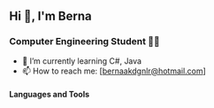 ## Hi 👋, I'm Berna

### Computer Engineering Student :woman_technologist:

* 🌱 I’m currently learning C#, Java
* 📫 How to reach me: [bernaakdgnlr@hotmail.com] 

#### Languages and Tools


<!--
**bernakdgnlr/bernakdgnlr** is a ✨ _special_ ✨ repository because its `README.md` (this file) appears on your GitHub profile.

Here are some ideas to get you started:

- 🔭 I’m currently working on ...
- 🌱 I’m currently learning ...
- 👯 I’m looking to collaborate on ...
- 🤔 I’m looking for help with ...
- 💬 Ask me about ...
- 📫 How to reach me: ...
- 😄 Pronouns: ...
- ⚡ Fun fact: ...
-->
